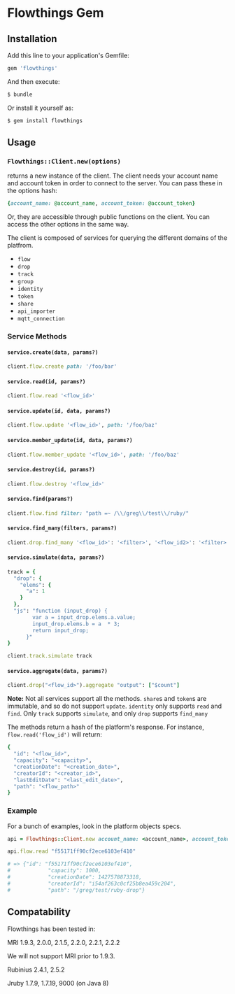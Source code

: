 # Flowthings Gem

## Installation

Add this line to your application's Gemfile:

```ruby
gem 'flowthings'
```

And then execute:

```bash
$ bundle
```

Or install it yourself as:

```bash
$ gem install flowthings
```

## Usage

###  `Flowthings::Client.new(options)`

returns a new instance of the client. The client needs your account name and account token in order to connect to the server. You can pass these in the options hash:

```ruby
{account_name: @account_name, account_token: @account_token}
```

Or, they are accessible through public functions on the client. You can access the other options in the same way.

The client is composed of services for querying the different domains of the platfrom.

-   `flow`
-   `drop`
-   `track`
-   `group`
-   `identity`
-   `token`
-   `share`
-   `api_importer`
-   `mqtt_connection`

### Service Methods

#### `service.create(data, params?)`

```ruby
client.flow.create path: '/foo/bar'
```

#### `service.read(id, params?)`

```ruby
client.flow.read '<flow_id>'
```

#### `service.update(id, data, params?)`

```ruby
client.flow.update '<flow_id>', path: '/foo/baz'
```

#### `service.member_update(id, data, params?)`

```ruby
client.flow.member_update '<flow_id>', path: '/foo/baz'
```

#### `service.destroy(id, params?)`

```ruby
client.flow.destroy '<flow_id>'
```

#### `service.find(params?)`

```ruby
client.flow.find filter: "path =~ /\\/greg\\/test\\/ruby/"
```

#### `service.find_many(filters, params?)`

```ruby
client.drop.find_many '<flow_id>': '<filter>', '<flow_id2>': '<filter>'
```

#### `service.simulate(data, params?)`

```ruby
track = {
  "drop": {
    "elems": {
      "a": 1
    }
  },
  "js": "function (input_drop) {
        var a = input_drop.elems.a.value;
        input_drop.elems.b = a  * 3;
        return input_drop;
      }"
}

client.track.simulate track
```
#### `service.aggregate(data, params?)`

```ruby
client.drop("<flow_id>").aggregate "output": ["$count"]
```

**Note:** Not all services support all the methods. `share`s and `token`s are
immutable, and so do not support `update`.
`identity` only supports `read` and `find`.
Only `track` supports `simulate`, and only `drop` supports `find_many`

The methods return a hash of the platform's response. For instance, `flow.read('flow_id')` will return:

```ruby
{
  "id": "<flow_id>",
  "capacity": "<capacity>",
  "creationDate": "<creation_date>",
  "creatorId": "<creator_id>",
  "lastEditDate": "<last_edit_date>",
  "path": "<flow_path>"
}
```

### Example

For a bunch of examples, look in the platform objects specs.

```ruby
api = Flowthings::Client.new account_name: <account_name>, account_token: <account_token>

api.flow.read "f55171ff90cf2ece6103ef410"

# => {"id": "f55171ff90cf2ece6103ef410",
#            "capacity": 1000,
#            "creationDate": 1427578873318,
#            "creatorId": "i54af263c0cf25b8ea459c204",
#            "path": "/greg/test/ruby-drop"}

```

## Compatability

Flowthings has been tested in:

MRI 1.9.3, 2.0.0, 2.1.5, 2.2.0, 2.2.1, 2.2.2

We will not support MRI prior to 1.9.3.

Rubinius 2.4.1, 2.5.2

Jruby 1.7.9, 1.7.19, 9000 (on Java 8)
